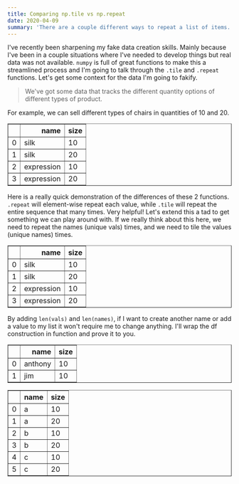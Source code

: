 ```yaml
---
title: Comparing np.tile vs np.repeat
date: 2020-04-09
summary: 'There are a couple different ways to repeat a list of items.'
---
```

I've recently been sharpening my fake data creation skills. Mainly because I've been in a couple situations where I've needed to develop things but real data was not available. `numpy` is full of great functions to make this a streamlined process and I'm going to talk through the `.tile` and `.repeat` functions. Let's get some context for the data I'm going to fakify.

> We've got some data that tracks the different quantity options of different types of product.

For example, we can sell different types of chairs in quantities of 10 and 20.




<div>
<style scoped>
    .dataframe tbody tr th:only-of-type {
        vertical-align: middle;
    }

    .dataframe tbody tr th {
        vertical-align: top;
    }

    .dataframe thead th {
        text-align: right;
    }
</style>
<table border="1" class="dataframe">
  <thead>
    <tr style="text-align: right;">
      <th></th>
      <th>name</th>
      <th>size</th>
    </tr>
  </thead>
  <tbody>
    <tr>
      <td>0</td>
      <td>silk</td>
      <td>10</td>
    </tr>
    <tr>
      <td>1</td>
      <td>silk</td>
      <td>20</td>
    </tr>
    <tr>
      <td>2</td>
      <td>expression</td>
      <td>10</td>
    </tr>
    <tr>
      <td>3</td>
      <td>expression</td>
      <td>20</td>
    </tr>
  </tbody>
</table>
</div>



Here is a really quick demonstration of the differences of these 2 functions. `.repeat` will element-wise repeat each value, while `.tile` will repeat the entire sequence that many times. Very helpful! Let's extend this a tad to get something we can play around with. If we really think about this here, we need to repeat the names (unique vals) times, and we need to tile the values (unique names) times.




<div>
<style scoped>
    .dataframe tbody tr th:only-of-type {
        vertical-align: middle;
    }

    .dataframe tbody tr th {
        vertical-align: top;
    }

    .dataframe thead th {
        text-align: right;
    }
</style>
<table border="1" class="dataframe">
  <thead>
    <tr style="text-align: right;">
      <th></th>
      <th>name</th>
      <th>size</th>
    </tr>
  </thead>
  <tbody>
    <tr>
      <td>0</td>
      <td>silk</td>
      <td>10</td>
    </tr>
    <tr>
      <td>1</td>
      <td>silk</td>
      <td>20</td>
    </tr>
    <tr>
      <td>2</td>
      <td>expression</td>
      <td>10</td>
    </tr>
    <tr>
      <td>3</td>
      <td>expression</td>
      <td>20</td>
    </tr>
  </tbody>
</table>
</div>



By adding `len(vals)` and `len(names)`, if I want to create another name or add a value to my list it won't require me to change anything. I'll wrap the df construction in function and prove it to you.




<div>
<style scoped>
    .dataframe tbody tr th:only-of-type {
        vertical-align: middle;
    }

    .dataframe tbody tr th {
        vertical-align: top;
    }

    .dataframe thead th {
        text-align: right;
    }
</style>
<table border="1" class="dataframe">
  <thead>
    <tr style="text-align: right;">
      <th></th>
      <th>name</th>
      <th>size</th>
    </tr>
  </thead>
  <tbody>
    <tr>
      <td>0</td>
      <td>anthony</td>
      <td>10</td>
    </tr>
    <tr>
      <td>1</td>
      <td>jim</td>
      <td>10</td>
    </tr>
  </tbody>
</table>
</div>






<div>
<style scoped>
    .dataframe tbody tr th:only-of-type {
        vertical-align: middle;
    }

    .dataframe tbody tr th {
        vertical-align: top;
    }

    .dataframe thead th {
        text-align: right;
    }
</style>
<table border="1" class="dataframe">
  <thead>
    <tr style="text-align: right;">
      <th></th>
      <th>name</th>
      <th>size</th>
    </tr>
  </thead>
  <tbody>
    <tr>
      <td>0</td>
      <td>a</td>
      <td>10</td>
    </tr>
    <tr>
      <td>1</td>
      <td>a</td>
      <td>20</td>
    </tr>
    <tr>
      <td>2</td>
      <td>b</td>
      <td>10</td>
    </tr>
    <tr>
      <td>3</td>
      <td>b</td>
      <td>20</td>
    </tr>
    <tr>
      <td>4</td>
      <td>c</td>
      <td>10</td>
    </tr>
    <tr>
      <td>5</td>
      <td>c</td>
      <td>20</td>
    </tr>
  </tbody>
</table>
</div>


